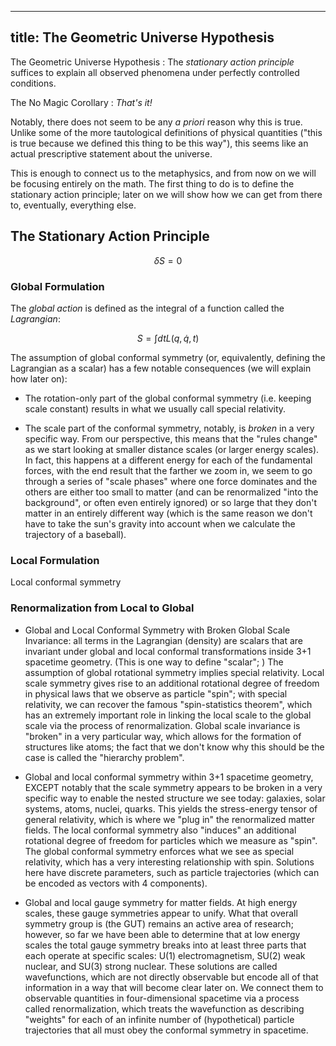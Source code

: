 ------------------------
title: The Geometric Universe Hypothesis
------------------------

The Geometric Universe Hypothesis
:   The *stationary action principle* suffices to explain all observed phenomena under perfectly controlled conditions.

The No Magic Corollary
:   *That's it!*

Notably, there does not seem to be any *a priori* reason why this is true. Unlike some of the more tautological definitions of physical quantities ("this is true because we defined this thing to be this way"), this seems like an actual prescriptive statement about the universe.

This is enough to connect us to the metaphysics, and from now on we will be focusing entirely on the math. The first thing to do is to define the stationary action principle; later on we will show how we can get from there to, eventually, everything else.

## The Stationary Action Principle

$$ \delta S = 0 $$

### Global Formulation

The *global action* is defined as the integral of a function called the *Lagrangian*:

$$ S = \int dt L(q, \dot q, t) $$

The assumption of global conformal symmetry (or, equivalently, defining the Lagrangian as a scalar) has a few notable consequences (we will explain how later on):

- The rotation-only part of the global conformal symmetry (i.e. keeping scale constant) results in what we usually call special relativity.

- The scale part of the conformal symmetry, notably, is *broken* in a very specific way. From our perspective, this means that the "rules change" as we start looking at smaller distance scales (or larger energy scales). In fact, this happens at a different energy for each of the fundamental forces, with the end result that the farther we zoom in, we seem to go through a series of "scale phases" where one force dominates and the others are either too small to matter (and can be renormalized "into the background", or often even entirely ignored) or so large that they don't matter in an entirely different way (which is the same reason we don't have to take the sun's gravity into account when we calculate the trajectory of a baseball).

### Local Formulation

Local conformal symmetry 

### Renormalization from Local to Global

- Global and Local Conformal Symmetry with Broken Global Scale Invariance: all terms in the Lagrangian (density) are scalars that are invariant under global and local conformal transformations inside 3+1 spacetime geometry. (This is one way to define "scalar"; ) The assumption of global rotational symmetry implies special relativity. Local scale symmetry gives rise to an additional rotational degree of freedom in physical laws that we observe as particle "spin"; with special relativity, we can recover the famous "spin-statistics theorem", which has an extremely important role in linking the local scale to the global scale via the process of renormalization. Global scale invariance is "broken" in a very particular way, which allows for the formation of structures like atoms; the fact that we don't know why this should be the case is called the "hierarchy problem".

- Global and local conformal symmetry within 3+1 spacetime geometry, EXCEPT notably that the scale symmetry appears to be broken in a very specific way to enable the nested structure we see today: galaxies, solar systems, atoms, nuclei, quarks. This yields the stress-energy tensor of general relativity, which is where we "plug in" the renormalized matter fields. The local conformal symmetry also "induces" an additional rotational degree of freedom for particles which we measure as "spin". The global conformal symmetry enforces what we see as special relativity, which has a very interesting relationship with spin. Solutions here have discrete parameters, such as particle trajectories (which can be encoded as vectors with 4 components).

- Global and local gauge symmetry for matter fields. At high energy scales, these gauge symmetries appear to unify. What that overall symmetry group is (the GUT) remains an active area of research; however, so far we have been able to determine that at low energy scales the total gauge symmetry breaks into at least three parts that each operate at specific scales: U(1) electromagnetism, SU(2) weak nuclear, and SU(3) strong nuclear. These solutions are called wavefunctions, which are not directly observable but encode all of that information in a way that will become clear later on. We connect them to observable quantities in four-dimensional spacetime via a process called renormalization, which treats the wavefunction as describing "weights" for each of an infinite number of (hypothetical) particle trajectories that all must obey the conformal symmetry in spacetime.
